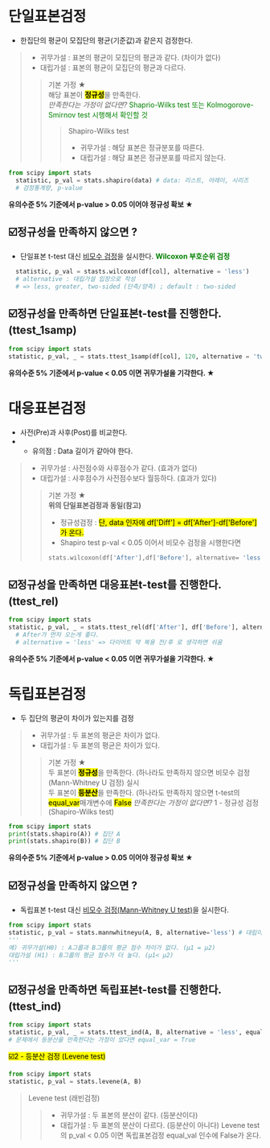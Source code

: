 단일표본검정 
===
* 한집단의 평균이 모집단의 평균(기준값)과 같은지 검정한다. 
> * 귀무가설 : 표본의 평균이 모집단의 평균과 같다. (차이가 없다)
> * 대립가설 : 표본의 평균이 모집단의 평균과 다르다.
> > 기본 가정 ★  
> > 해당 표본이 <mark>**정규성**</mark>을 만족한다.  
> > *만족한다는 가정이 없다면?*
> > <span style="color:green"> Shaprio-Wilks test 또는 Kolmogorove-Smirnov test 시행해서 확인할 것 </span>
> > > Shapiro-Wilks test
> > > * 귀무가설 : 해당 표본은 정규분포를 따른다.
> > > * 대립가설 : 해당 표본은 정규분포를 따르지 않는다. 

```python
from scipy import stats
  statistic, p_val = stats.shapiro(data) # data: 리스트, 어레이, 시리즈 
  # 검정통계량, p-value 
```
**유의수준 5% 기준에서 p-value > 0.05 이어야 정규성 확보 ★**

☑️정규성을 만족하지 않으면 ?  
---
* 단일표본 t-test 대신 <U>비모수 검정</U>을 실시한다. 
<span style="color:green">**Wilcoxon 부호순위 검정** </span>
```python from scipy import stasts 
  statistic, p_val = stasts.wilcoxon(df[col], alternative = 'less') 
  # alternative : 대립가설 입장으로 작성
  # => less, greater, two-sided (단측/양측) ; default : two-sided
```
☑️정규성을 만족하면 단일표본t-test를 진행한다. (ttest_1samp)
---
``` python
from scipy import stats 
statistic, p_val, _ = stats.ttest_1samp(df[col], 120, alternative = 'two-sided') # 120은 μ₀ 
```
**유의수준 5% 기준에서 p-value < 0.05 이면 귀무가설을 기각한다. ★**

대응표본검정 
===
* 사전(Pre)과 사후(Post)를 비교한다.
* * 유의점 : Data 길이가 같아야 한다. 
> * 귀무가설 : 사전점수와 사후점수가 같다. (효과가 없다)  
> * 대립가설 : 사후점수가 사전점수보다 월등하다. (효과가 있다)   
> > 기본 가정 ★  
> > **위의 단일표본검정과 동일(참고)**  
> > * 정규성검정 : <mark>단, data 인자에 df['Diff'] = df['After']-df['Before'] 가 온다.</mark>  
> > * Shapiro test p-val < 0.05 이어서 비모수 검정을 시행한다면  
> > ``` python
> > stats.wilcoxon(df['After'],df['Before'], alternative= 'less')
> > ```

☑️정규성을 만족하면 대응표본t-test를 진행한다. (ttest_rel)
---
```python
from scipy import stats 
statistic, p_val, _ = stats.ttest_rel(df['After'], df['Before'], alternative = 'less') 
  # After가 먼저 오는게 좋다. 
  # alternative = 'less' => 다이어트 약 복용 전/후 로 생각하면 쉬움
```
**유의수준 5% 기준에서 p-value < 0.05 이면 귀무가설을 기각한다. ★**


독립표본검정
===
* 두 집단의 평균이 차이가 있는지를 검정 
> * 귀무가설 : 두 표본의 평균은 차이가 없다.   
> * 대립가설 : 두 표본의 평균은 차이가 있다.  
> > 기본 가정 ★    
> > 두 표본이 <mark>**정규성**</mark>을 만족한다. (하나라도 만족하지 않으면 비모수 검정(Mann-Whitney U 검정) 실시  
> > 두 표본이 <mark>**등분산**</mark>을 만족한다. (하나라도 만족하지 않으면 t-test의 <mark>equal_var</mark>매개변수에 <mark>False</mark>
> > *만족한다는 가정이 없다면?*
1 - 정규성 검정 (Shapiro-Wilks test)
```python
from scipy import stats
print(stats.shapiro(A)) # 집단 A
print(stats.shapiro(B)) # 집단 B 
```
**유의수준 5% 기준에서 p-value > 0.05 이어야 정규성 확보 ★**

☑️정규성을 만족하지 않으면 ?  
---
* 독립표본 t-test 대신 <U>비모수 검정(Mann-Whitney U test)</U>을 실시한다.
```python
from scipy import stats
statistic, p_val = stats.mannwhitneyu(A, B, alternative='less') # 대립이 A < B 일 때
'''
예) 귀무가설(H0) : A그룹과 B그룹의 평균 점수 차이가 없다. (μ1 = μ2)
대립가설 (H1) : B그룹의 평균 점수가 더 높다. (μ1< μ2) 
'''
```
☑️정규성을 만족하면 독립표본t-test를 진행한다. (ttest_ind) 
---
``` python
from scipy import stats 
statistic, p_val, _ = stats.ttest_ind(A, B, alternative = 'less', equal_var = {True | False} )
# 문제에서 등분산을 만족한다는 가정이 았다면 equal_var = True  
```
<mark>☑️2 - 등분산 검정 (Levene test)</mark>
```python
from scipy import stats
statistic, p_val = stats.levene(A, B)
```
>  Levene test (래빈검정)
> > * 귀무가설 : 두 표본의 분산이 같다. (등분산이다)
> > * 대립가설 : 두 표본의 분산이 다르다. (등분산이 아니다)
Levene test의 p_val < 0.05 이면 독립표본검정 equal_val 인수에 False가 온다.






